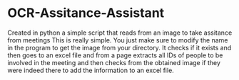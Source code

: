 # OCR-Assitance-Assistant
Created in python a simple script that reads from an image to take assitance from meetings
This is really simple.
You just make sure to modify the name in the program to get the image from your directory.
It checks if it exists and then goes to an excel file and from a page extracts all IDs of people to be involved in the meeting and then checks from the obtained image if they were indeed there to add the information to an excel file.
